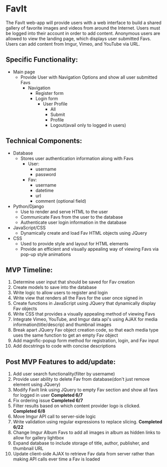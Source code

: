 # FavIt

The FavIt web-app will provide users with a web interface to build a shared
gallery of favorite images and videos from around the Internet. Users must be
logged into their account in order to add content. Anonymous users are
allowed to view the landing page, which displays user submitted Favs.
Users can add content from Imgur, Vimeo, and YouTube via URL.

## Specific Functionality:
+ Main page
  * Provide User with Navigation Options and show all user submitted Favs
    * Navigation
      * Register form
      * Login form
        * User Profile
          * All
          * Submit
          * Profile
          * Logout(avail only to logged in users)

## Technical Components:
+ Database
  * Stores user authentication information along with Favs
    * User:
      * username
      * password
    * Fav:
      * username
      * datetime
      * url
      * comment (optional field)
+ Python/Django
  * Use to render and serve HTML to the user
  * Communicate Favs from the user to the database
  * Authenticate user login information in the database
+ JavaScript/CSS
  * Dynamically create and load Fav HTML objects using JQuery
+ CSS
  * Used to provide style and layout for HTML elements
  * Provide an efficient and visually appealing way of viewing Favs via pop-up style animations

## MVP Timeline:
1. Determine user input that should be saved for Fav creation
1. Create models to save into the database
1. Write logic to allow users to register and login
1. Write view that renders all the Favs for the user once signed in
1. Create functions in JavaScript using JQuery that dynamically display Fav objects
1. Write CSS that provides a visually appealing method of viewing Favs
1. Integrate Vimeo, YouTube, and Imgur data api's using AJAX for media information(title/descrip) and thumbnail images
1. Break apart JQuery Fav object creation code, so that each media type uses the same function to get an empty Fav object
1. Add magnific-popup form method for registration, login, and Fav input
1. Add docstrings to code with concise descriptions

## Post MVP Features to add/update:
1. Add user search functionality(filter by username)
1. Provide user ability to delete Fav from database(don't just remove element using JQuery)
1. Modify FavIt link using JQuery to empty Fav section and show all favs for logged in user __Completed 6/7__
1. Fix ordering issue __Completed 6/7__
1. Filter results based on which content provider logo is clicked. __Completed 6/8__
1. Move Imgur API call to server-side logic
1. Write validation using regular expressions to replace slicing. __Completed 6/22__
1. Change Imgur Album Favs to add all images in album as hidden links to allow for gallery lightbox
1. Expand database to include storage of title, author, publisher, and thumbnail URL
1. Update client-side AJAX to retrieve Fav data from server rather than making API calls ever time a Fav is loaded
